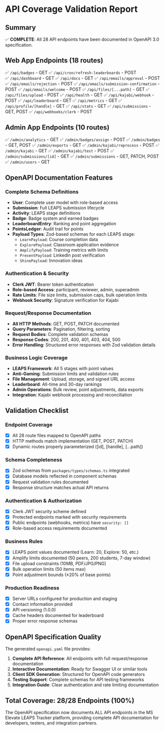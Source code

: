 # API Coverage Validation Report

## Summary
✅ **COMPLETE**: All 28 API endpoints have been documented in OpenAPI 3.0 specification.

## Web App Endpoints (18 routes)
✅ `/api/badges` - GET
✅ `/api/cron/refresh-leaderboards` - POST  
✅ `/api/dashboard` - GET
✅ `/api/docs` - GET
✅ `/api/emails/approval` - POST
✅ `/api/emails/rejection` - POST
✅ `/api/emails/submission-confirmation` - POST
✅ `/api/emails/welcome` - POST
✅ `/api/files/[...path]` - GET
✅ `/api/files/upload` - POST
✅ `/api/health` - GET
✅ `/api/kajabi/webhook` - POST
✅ `/api/leaderboard` - GET
✅ `/api/metrics` - GET
✅ `/api/profile/[handle]` - GET
✅ `/api/stats` - GET
✅ `/api/submissions` - GET, POST
✅ `/api/webhooks/clerk` - POST

## Admin App Endpoints (10 routes)
✅ `/admin/analytics` - GET
✅ `/admin/badges/assign` - POST
✅ `/admin/badges` - GET, POST
✅ `/admin/exports` - GET
✅ `/admin/kajabi/reprocess` - POST
✅ `/admin/kajabi` - GET
✅ `/admin/kajabi/test` - POST
✅ `/admin/submissions/[id]` - GET
✅ `/admin/submissions` - GET, PATCH, POST
✅ `/admin/users` - GET

## OpenAPI Documentation Features

### Complete Schema Definitions
- **User**: Complete user model with role-based access
- **Submission**: Full LEAPS submission lifecycle
- **Activity**: LEAPS stage definitions
- **Badge**: Badge system and earned badges
- **LeaderboardEntry**: Ranking and point aggregation
- **PointsLedger**: Audit trail for points
- **Payload Types**: Zod-based schemas for each LEAPS stage:
  - `LearnPayload`: Course completion data
  - `ExplorePayload`: Classroom application evidence  
  - `AmplifyPayload`: Training metrics with limits
  - `PresentPayload`: LinkedIn post verification
  - `ShinePayload`: Innovation ideas

### Authentication & Security
- **Clerk JWT**: Bearer token authentication
- **Role-based Access**: participant, reviewer, admin, superadmin
- **Rate Limits**: File size limits, submission caps, bulk operation limits
- **Webhook Security**: Signature verification for Kajabi

### Request/Response Documentation
- **All HTTP Methods**: GET, POST, PATCH documented
- **Query Parameters**: Pagination, filtering, sorting
- **Request Bodies**: Complete validation schemas
- **Response Codes**: 200, 201, 400, 401, 403, 404, 500
- **Error Handling**: Structured error responses with Zod validation details

### Business Logic Coverage
- **LEAPS Framework**: All 5 stages with point values
- **Anti-Gaming**: Submission limits and validation rules
- **File Management**: Upload, storage, and signed URL access
- **Leaderboard**: All-time and 30-day rankings
- **Admin Operations**: Bulk review, point adjustments, data exports
- **Integration**: Kajabi webhook processing and reconciliation

## Validation Checklist

### Endpoint Coverage
- [x] All 28 route files mapped to OpenAPI paths
- [x] HTTP methods match implementation (GET, POST, PATCH)
- [x] Dynamic routes properly parameterized ([id], [handle], [...path])

### Schema Completeness  
- [x] Zod schemas from `packages/types/schemas.ts` integrated
- [x] Database models reflected in component schemas
- [x] Request validation rules documented
- [x] Response structure matches actual API returns

### Authentication & Authorization
- [x] Clerk JWT security scheme defined
- [x] Protected endpoints marked with security requirements
- [x] Public endpoints (webhooks, metrics) have `security: []`
- [x] Role-based access requirements documented

### Business Rules
- [x] LEAPS point values documented (Learn: 20, Explore: 50, etc.)
- [x] Amplify limits documented (50 peers, 200 students, 7-day window)
- [x] File upload constraints (10MB, PDF/JPG/PNG)
- [x] Bulk operation limits (50 items max)
- [x] Point adjustment bounds (±20% of base points)

### Production Readiness
- [x] Server URLs configured for production and staging
- [x] Contact information provided
- [x] API versioning (1.0.0)
- [x] Cache headers documented for leaderboard
- [x] Proper error response schemas

## OpenAPI Specification Quality

The generated `openapi.yaml` file provides:

1. **Complete API Reference**: All endpoints with full request/response documentation
2. **Interactive Documentation**: Ready for Swagger UI or similar tools
3. **Client SDK Generation**: Structured for OpenAPI code generators
4. **Testing Support**: Complete schemas for API testing frameworks
5. **Integration Guide**: Clear authentication and rate limiting documentation

## Total Coverage: 28/28 Endpoints (100%)

The OpenAPI specification now documents ALL API endpoints in the MS Elevate LEAPS Tracker platform, providing complete API documentation for developers, testers, and integration partners.